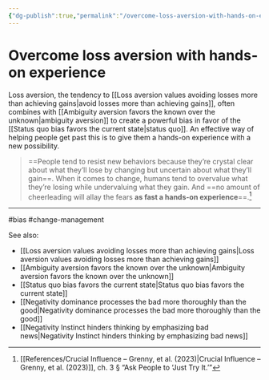 ```yaml
---
{"dg-publish":true,"permalink":"/overcome-loss-aversion-with-hands-on-experience/"}
---
```



# Overcome loss aversion with hands-on experience

Loss aversion, the tendency to [[Loss aversion values avoiding losses more than achieving gains\|avoid losses more than achieving gains]], often combines with [[Ambiguity aversion favors the known over the unknown\|ambiguity aversion]] to create a powerful bias in favor of the [[Status quo bias favors the current state\|status quo]]. An effective way of helping people get past this is to give them a hands-on experience with a new possibility.

> ==People tend to resist new behaviors because they’re crystal clear about what they’ll lose by changing but uncertain about what they’ll gain==. When it comes to change, humans tend to overvalue what they’re losing while undervaluing what they gain. And ==no amount of cheerleading will allay the fears **as fast a hands-on experience**==.[^1]

---
#bias #change-management 

See also:
- [[Loss aversion values avoiding losses more than achieving gains\|Loss aversion values avoiding losses more than achieving gains]]
- [[Ambiguity aversion favors the known over the unknown\|Ambiguity aversion favors the known over the unknown]]
- [[Status quo bias favors the current state\|Status quo bias favors the current state]]
- [[Negativity dominance processes the bad more thoroughly than the good\|Negativity dominance processes the bad more thoroughly than the good]]
- [[Negativity Instinct hinders thinking by emphasizing bad news\|Negativity Instinct hinders thinking by emphasizing bad news]]

[^1]: [[References/Crucial Influence – Grenny, et al. (2023)\|Crucial Influence – Grenny, et al. (2023)]], ch. 3 § “Ask People to ‘Just Try It.’”